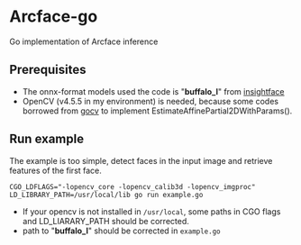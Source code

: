 # Arcface-go

Go implementation of Arcface inference



## Prerequisites

- The onnx-format models used the code is "**buffalo_l**" from [insightface](https://github.com/deepinsight/insightface/tree/master/model_zoo)
- OpenCV (v4.5.5 in my environment) is needed, because some codes borrowed from [gocv](https://github.com/hybridgroup/gocv) to implement EstimateAffinePartial2DWithParams().



## Run example

The example is too simple, detect faces in the input image and retrieve features of the first face.

```
CGO_LDFLAGS="-lopencv_core -lopencv_calib3d -lopencv_imgproc" LD_LIBRARY_PATH=/usr/local/lib go run example.go
```

- If your opencv is not installed in ```/usr/local```, some paths in CGO flags and LD_LIARARY_PATH should be corrected.
- path to "**buffalo_l**" should be corrected in ```example.go ```
